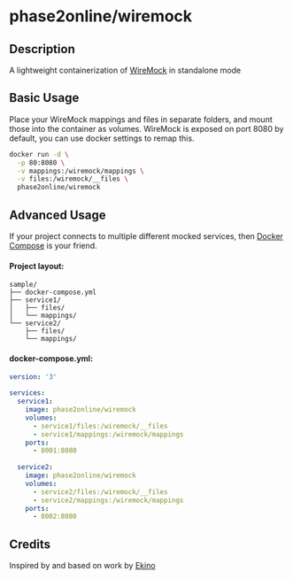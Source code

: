 # phase2online/wiremock

## Description

A lightweight containerization of [WireMock](http://wiremock.org) in standalone mode

## Basic Usage
Place your WireMock mappings and files in separate folders, and mount those into the container as volumes. WireMock is exposed on port 8080 by default, you can use docker settings to remap this.
```bash
docker run -d \
  -p 80:8080 \
  -v mappings:/wiremock/mappings \
  -v files:/wiremock/__files \
  phase2online/wiremock
```

## Advanced Usage
If your project connects to multiple different mocked services, then [Docker Compose](https://docs.docker.com/compose/) is your friend.

#### Project layout:
```
sample/
├── docker-compose.yml
├── service1/
│   ├── files/
│   └── mappings/
└── service2/
    ├── files/
    └── mappings/
```

#### docker-compose.yml:
```yaml
version: '3'

services:
  service1:
    image: phase2online/wiremock
    volumes:
      - service1/files:/wiremock/__files
      - service1/mappings:/wiremock/mappings
    ports:
      - 8001:8080
    
  service2:
    image: phase2online/wiremock
    volumes:
      - service2/files:/wiremock/__files
      - service2/mappings:/wiremock/mappings
    ports:
      - 8002:8080  
```

## Credits
Inspired by and based on work by [Ekino](https://github.com/ekino/docker-wiremock)
